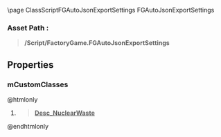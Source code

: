 \page ClassScriptFGAutoJsonExportSettings FGAutoJsonExportSettings
### Asset Path :
<b><blockquote>/Script/FactoryGame.FGAutoJsonExportSettings</blockquote></b>
## Properties

### mCustomClasses
@htmlonly
<ol>
<li>
<b><a href="_blueprints_game_factory_game_resource_parts_nuclear_waste_desc__nuclear_waste.html"><blockquote>Desc_NuclearWaste</blockquote></a></b>
</li>
</ol>
@endhtmlonly

